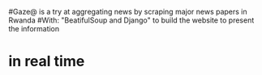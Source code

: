 #Gaze@ is a try at aggregating news by scraping major news papers in Rwanda
#With: "BeatifulSoup and Django" to build the website to present the information
# in real time
